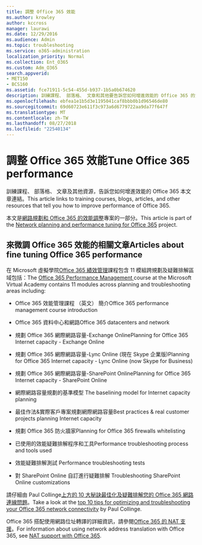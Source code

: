 ```yaml
---
title: 調整 Office 365 效能
ms.author: krowley
author: kccross
manager: laurawi
ms.date: 12/29/2016
ms.audience: Admin
ms.topic: troubleshooting
ms.service: o365-administration
localization_priority: Normal
ms.collection: Ent_O365
ms.custom: Adm_O365
search.appverid:
- MET150
- BCS160
ms.assetid: fce71911-5c54-455d-b937-1b5a0b674620
description: 訓練課程、 部落格、 文章和其他要告訴您如何增進效能的 Office 365 的資源的連結。
ms.openlocfilehash: ebfea1e1b5d3e1195041caf8bbb0b1d96546de80
ms.sourcegitcommit: 69d60723e611f3c973a6d6779722aa9da77f647f
ms.translationtype: MT
ms.contentlocale: zh-TW
ms.lasthandoff: 08/27/2018
ms.locfileid: "22540134"
---
```

# <a name="tune-office-365-performance"></a><span data-ttu-id="a149b-103">調整 Office 365 效能</span><span class="sxs-lookup"><span data-stu-id="a149b-103">Tune Office 365 performance</span></span>

<span data-ttu-id="a149b-104">訓練課程、 部落格、 文章及其他資源，告訴您如何增進效能的 Office 365 本文章連結。</span><span class="sxs-lookup"><span data-stu-id="a149b-104">This article links to training courses, blogs, articles, and other resources that tell you how to improve performance of Office 365.</span></span>
  
<span data-ttu-id="a149b-105">本文是[網路規劃和 Office 365 的效能調整](https://aka.ms/tune)專案的一部分。</span><span class="sxs-lookup"><span data-stu-id="a149b-105">This article is part of the [Network planning and performance tuning for Office 365](https://aka.ms/tune) project.</span></span>
   
## <a name="articles-about-fine-tuning-office-365-performance"></a><span data-ttu-id="a149b-106">來微調 Office 365 效能的相關文章</span><span class="sxs-lookup"><span data-stu-id="a149b-106">Articles about fine tuning Office 365 performance</span></span>

<span data-ttu-id="a149b-107">在 Microsoft 虛擬學院[Office 365 績效管理](https://aka.ms/tunemva)課程包含 11 模組跨規劃及疑難排解區域包括：</span><span class="sxs-lookup"><span data-stu-id="a149b-107">The [Office 365 Performance Management ](https://aka.ms/tunemva) course at the Microsoft Virtual Academy contains 11 modules across planning and troubleshooting areas including:</span></span> 
  
- <span data-ttu-id="a149b-108">Office 365 效能管理課程 （英文） 簡介</span><span class="sxs-lookup"><span data-stu-id="a149b-108">Office 365 performance management course introduction</span></span>
    
- <span data-ttu-id="a149b-109">Office 365 資料中心和網路</span><span class="sxs-lookup"><span data-stu-id="a149b-109">Office 365 datacenters and network</span></span>
    
- <span data-ttu-id="a149b-110">規劃 Office 365 網際網路容量-Exchange Online</span><span class="sxs-lookup"><span data-stu-id="a149b-110">Planning for Office 365 Internet capacity - Exchange Online</span></span>
    
- <span data-ttu-id="a149b-111">規劃 Office 365 網際網路容量-Lync Online (現在 Skype 企業版)</span><span class="sxs-lookup"><span data-stu-id="a149b-111">Planning for Office 365 Internet capacity - Lync Online (now Skype for Business)</span></span>
    
- <span data-ttu-id="a149b-112">規劃 Office 365 網際網路容量-SharePoint Online</span><span class="sxs-lookup"><span data-stu-id="a149b-112">Planning for Office 365 Internet capacity - SharePoint Online</span></span>
    
- <span data-ttu-id="a149b-113">網際網路容量規劃的基準模型
</span><span class="sxs-lookup"><span data-stu-id="a149b-113">The baselining model for Internet capacity planning</span></span>
    
- <span data-ttu-id="a149b-114">最佳作法&amp;實際客戶專案規劃網際網路容量</span><span class="sxs-lookup"><span data-stu-id="a149b-114">Best practices &amp; real customer projects planning Internet capacity</span></span>
    
- <span data-ttu-id="a149b-115">規劃 Office 365 防火牆家</span><span class="sxs-lookup"><span data-stu-id="a149b-115">Planning for Office 365 firewalls whitelisting</span></span>
    
- <span data-ttu-id="a149b-116">已使用的效能疑難排解程序和工具</span><span class="sxs-lookup"><span data-stu-id="a149b-116">Performance troubleshooting process and tools used</span></span>
    
- <span data-ttu-id="a149b-117">效能疑難排解測試
</span><span class="sxs-lookup"><span data-stu-id="a149b-117">Performance troubleshooting tests</span></span>
    
- <span data-ttu-id="a149b-118">對 SharePoint Online 自訂進行疑難排解
</span><span class="sxs-lookup"><span data-stu-id="a149b-118">Troubleshooting SharePoint Online customizations</span></span>
    
<span data-ttu-id="a149b-119">請仔細由 Paul Collinge[上方的 10 大秘訣最佳化及疑難排解您的 Office 365 網路連線問題](https://blogs.technet.com/b/onthewire/archive/2014/06/18/top-10-tips-for-optimising-amp-troubleshooting-your-office-365-network-connectivity.aspx)。</span><span class="sxs-lookup"><span data-stu-id="a149b-119">Take a look at the [top 10 tips for optimizing and troubleshooting your Office 365 network connectivity](https://blogs.technet.com/b/onthewire/archive/2014/06/18/top-10-tips-for-optimising-amp-troubleshooting-your-office-365-network-connectivity.aspx) by Paul Collinge.</span></span> 
  
<span data-ttu-id="a149b-120">Office 365 搭配使用網路位址轉譯的詳細資訊，請參閱[Office 365 的 NAT 支援](nat-support-with-office-365.md)。</span><span class="sxs-lookup"><span data-stu-id="a149b-120">For information about using network address translation with Office 365, see [NAT support with Office 365](nat-support-with-office-365.md).</span></span>
  

